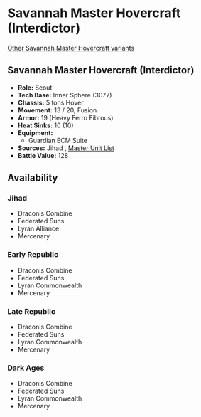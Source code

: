 # Savannah Master Hovercraft (Interdictor) 

[Other Savannah Master Hovercraft variants](../savannah_master_hovercraft.md) 

## Savannah Master Hovercraft (Interdictor) 

- **Role:** Scout 
- **Tech Base:** Inner Sphere (3077) 
- **Chassis:** 5 tons Hover 
- **Movement:** 13 / 20, Fusion 
- **Armor:** 19 (Heavy Ferro Fibrous) 
- **Heat Sinks:** 10 (10) 
- **Equipment:** 
  - Guardian ECM Suite 
- **Sources:** Jihad , [Master Unit List](http://masterunitlist.info/Unit/Details/2805/savannah-master-hovercraft-interdictor) 
- **Battle Value:** 128 

## Availability 

### Jihad 

- Draconis Combine 
- Federated Suns 
- Lyran Alliance 
- Mercenary 

### Early Republic 

- Draconis Combine 
- Federated Suns 
- Lyran Commonwealth 
- Mercenary 

### Late Republic 

- Draconis Combine 
- Federated Suns 
- Lyran Commonwealth 
- Mercenary 

### Dark Ages 

- Draconis Combine 
- Federated Suns 
- Lyran Commonwealth 
- Mercenary 

